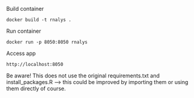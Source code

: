 Build container

```
docker build -t rnalys .
```

Run container

```
docker run -p 8050:8050 rnalys
```

Access app

```
http://localhost:8050
```

Be aware! This does not use the original requirements.txt and install_packages.R --> this could be improved by importing them or using them directly of course.
